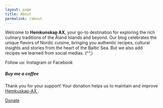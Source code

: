 ```yaml
---
layout: page
title: About
permalink: /about
---
```


<div class="row justify-content-between">
    <div class="col-md-8 pr-5">
        <p>Welcome to <strong>Hemkunskap AX</strong>, your go-to destination for exploring the rich culinary traditions of the Åland Islands and beyond. Our blog celebrates the unique flavors of Nordic cuisine, bringing you authentic recipes, cultural insights and stories from the heart of the Baltic Sea. But we also add recipes we learned from social medias. (^^,)</p> 
        <p>Follow us: Instagram or Facebook</p>
    </div>
    <div class="col-md-4">
        <div class="sticky-top sticky-top-80">
            <h5>Buy me a coffee</h5>
            <p>Thank you for your support! Your donation helps us to maintain and improve <a target="_blank" href="https://hmenorjr.github.io/hemkuskap-ax">Hemkuskap-AX <i class="fab fa-kitchen-set fa-beat"></i></a>.</p>
            <a target="_blank" href="https://wise.com/pay/me/hermanm60" class="btn btn-danger">Donate</a>
        </div>
    </div>
</div>
